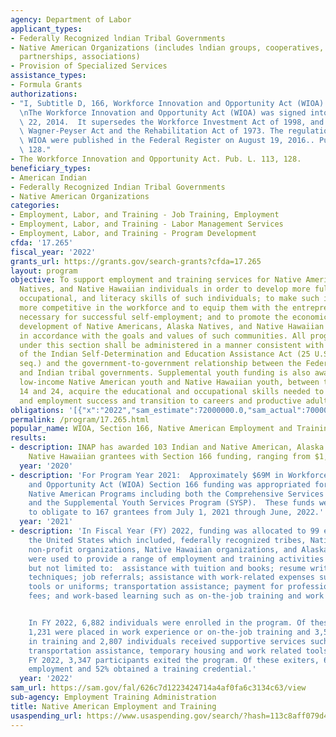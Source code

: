 ```yaml
---
agency: Department of Labor
applicant_types:
- Federally Recognized lndian Tribal Governments
- Native American Organizations (includes lndian groups, cooperatives, corporations,
  partnerships, associations)
- Provision of Specialized Services
assistance_types:
- Formula Grants
authorizations:
- "I, Subtitle D, 166, Workforce Innovation and Opportunity Act (WIOA) of 2014 - \n\
  \nThe Workforce Innovation and Opportunity Act (WIOA) was signed into law on July\
  \ 22, 2014.  It supersedes the Workforce Investment Act of 1998, and amends the\
  \ Wagner-Peyser Act and the Rehabilitation Act of 1973. The regulations implementing\
  \ WIOA were published in the Federal Register on August 19, 2016.. Pub. L. 113,\
  \ 128."
- The Workforce Innovation and Opportunity Act. Pub. L. 113, 128.
beneficiary_types:
- American Indian
- Federally Recognized Indian Tribal Governments
- Native American Organizations
categories:
- Employment, Labor, and Training - Job Training, Employment
- Employment, Labor, and Training - Labor Management Services
- Employment, Labor, and Training - Program Development
cfda: '17.265'
fiscal_year: '2022'
grants_url: https://grants.gov/search-grants?cfda=17.265
layout: program
objective: To support employment and training services for Native Americans, Alaska
  Natives, and Native Hawaiian individuals in order to develop more fully the academic,
  occupational, and literacy skills of such individuals; to make such individuals
  more competitive in the workforce and to equip them with the entrepreneurial skills
  necessary for successful self-employment; and to promote the economic and social
  development of Native Americans, Alaska Natives, and Native Hawaiian communities
  in accordance with the goals and values of such communities. All programs assisted
  under this section shall be administered in a manner consistent with the principles
  of the Indian Self-Determination and Education Assistance Act (25 U.S.C. 450 et
  seq.) and the government-to-government relationship between the Federal Government
  and Indian tribal governments. Supplemental youth funding is also awarded to help
  low-income Native American youth and Native Hawaiian youth, between the ages of
  14 and 24, acquire the educational and occupational skills needed to achieve academic
  and employment success and transition to careers and productive adulthood.
obligations: '[{"x":"2022","sam_estimate":72000000.0,"sam_actual":70000000.0,"usa_spending_actual":49092332.28},{"x":"2023","sam_estimate":73000000.0,"sam_actual":0.0,"usa_spending_actual":66272805.08},{"x":"2024","sam_estimate":73000000.0,"sam_actual":0.0,"usa_spending_actual":56908706.769999996}]'
permalink: /program/17.265.html
popular_name: WIOA, Section 166, Native American Employment and Training Program
results:
- description: INAP has awarded 103 Indian and Native American, Alaska Native, and
    Native Hawaiian grantees with Section 166 funding, ranging from $1,000 to $5,000,000.
  year: '2020'
- description: 'For Program Year 2021:  Approximately $69M in Workforce Innovation
    and Opportunity Act (WIOA) Section 166 funding was appropriated for Indian and
    Native American Programs including both the Comprehensive Services Program (CSP)
    and the Supplemental Youth Services Program (SYSP).  These funds were available
    to obligate to 167 grantees from July 1, 2021 through June, 2022.'
  year: '2021'
- description: 'In Fiscal Year (FY) 2022, funding was allocated to 99 entities throughout
    the United States which included, federally recognized tribes, Native American
    non-profit organizations, Native Hawaiian organizations, and Alaska Native Villages.  Funds
    were used to provide a range of employment and training activities including,
    but not limited to:  assistance with tuition and books; resume writing and interviewing
    techniques; job referrals; assistance with work-related expenses such as necessary
    tools or uniforms; transportation assistance; payment for professional and licensing
    fees; and work-based learning such as on-the-job training and work experience.


    In FY 2022, 6,882 individuals were enrolled in the program. Of these individuals,
    1,231 were placed in work experience or on-the-job training and 3,589 were placed
    in training and 2,807 individuals received supportive services such as childcare,
    transportation assistance, temporary housing and work related tools and uniforms.  In
    FY 2022, 3,347 participants exited the program. Of these exiters, 69% obtained
    employment and 52% obtained a training credential.'
  year: '2022'
sam_url: https://sam.gov/fal/626c7d1223424714a4af0fa6c3134c63/view
sub-agency: Employment Training Administration
title: Native American Employment and Training
usaspending_url: https://www.usaspending.gov/search/?hash=113c8aff079d46ead690113d850971b7
---
```

